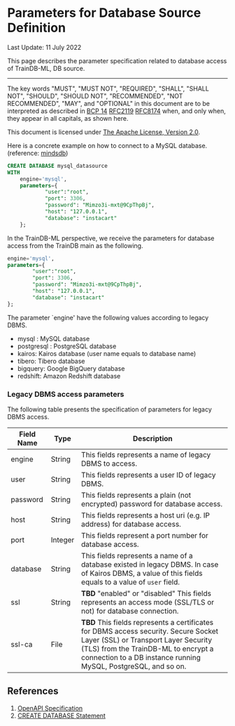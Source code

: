 # Parameters for Database Source Definition

Last Update: 11 July 2022

This page describes the parameter specification related to database access of TrainDB-ML, DB source.

---

The key words "MUST", "MUST NOT", "REQUIRED", "SHALL", "SHALL NOT", "SHOULD", "SHOULD NOT", "RECOMMENDED", "NOT RECOMMENDED", "MAY", and "OPTIONAL" in this document are to be interpreted as described in [BCP 14](https://tools.ietf.org/html/bcp14) [RFC2119](https://tools.ietf.org/html/rfc2119) [RFC8174](https://tools.ietf.org/html/rfc8174) when, and only when, they appear in all capitals, as shown here.

This document is licensed under [The Apache License, Version 2.0](https://www.apache.org/licenses/LICENSE-2.0.html).


Here is a concrete example on how to connect to a MySQL database. (reference: [mindsdb](https://docs.mindsdb.com/sql/create/databases/))
```sql
CREATE DATABASE mysql_datasource
WITH
    engine='mysql',
    parameters={
            "user":"root",
            "port": 3306,
            "password": "Mimzo3i-mxt@9CpThpBj",
            "host": "127.0.0.1",
            "database": "instacart"
    };
```

In the TrainDB-ML perspective, we receive the parameters for database access from the TrainDB main as the following.

```sql
engine='mysql',
parameters={
        "user":"root",
        "port": 3306,
        "password": "Mimzo3i-mxt@9CpThpBj",
        "host": "127.0.0.1",
        "database": "instacart"
};
```
The parameter `engine' have the following values according to legacy DBMS.
* mysql : MySQL database
* postgresql : PostgreSQL database
* kairos: Kairos database (user name equals to database name)
* tibero: Tibero database
* bigquery: Google BigQuery database
* redshift: Amazon Redshift database

### Legacy DBMS access parameters
The following table presents the specification of parameters for legacy DBMS access.

Field Name | Type | Description 
-- | -- | --
engine | String | This fields represents a name of legacy DBMS to access.
user | String |  This fields represents a user ID of legacy DBMS.
password | String |  This fields represents a plain (not encrypted) password for database access.
host | String |  This fields represents a host uri (e.g. IP address) for database access.
port | Integer |  This fields represent a port number for database access.
database | String | This fields represents a name of a database existed in legacy DBMS. In case of Kairos DBMS, a value of this fields equals to a value of `user` field.
ssl | String | **TBD** "enabled" or "disabled"  This fields represents an access mode (SSL/TLS or not) for database connection.
ssl-ca | File | **TBD** This fields represents a certificates for DBMS access security. Secure Socket Layer (SSL) or Transport Layer Security (TLS) from the TrainDB-ML to encrypt a connection to a DB instance running MySQL, PostgreSQL, and so on.

## References

1. [OpenAPI Specification](https://swagger.io/specification/)
2. [CREATE DATABASE Statement](https://docs.mindsdb.com/sql/create/databases/)
